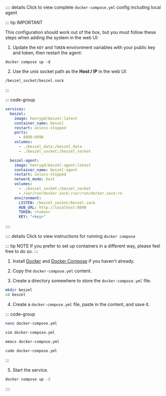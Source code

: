 :::: details Click to view complete `docker-compose.yml` config including local agent

::: tip IMPORTANT

This configuration should work out of the box, but you must follow these steps when adding the system in the web UI:

1. Update the `KEY` and `TOKEN` environment variables with your public key and token, then restart the agent:

```
docker compose up -d
```

2. Use the unix socket path as the **Host / IP** in the web UI:

```
/beszel_socket/beszel.sock
```

:::

::: code-group

```yaml [docker-compose.yml]
services:
  beszel:
    image: henrygd/beszel:latest
    container_name: beszel
    restart: unless-stopped
    ports:
      - 8090:8090
    volumes:
      - ./beszel_data:/beszel_data
      - ./beszel_socket:/beszel_socket

  beszel-agent:
    image: henrygd/beszel-agent:latest
    container_name: beszel-agent
    restart: unless-stopped
    network_mode: host
    volumes:
      - ./beszel_socket:/beszel_socket
      - /var/run/docker.sock:/var/run/docker.sock:ro
    environment:
      LISTEN: /beszel_socket/beszel.sock
      HUB_URL: http://localhost:8090
      TOKEN: <token>
      KEY: "<key>"
```

::::

:::: details Click to view instructions for running `docker compose`

::: tip NOTE
If you prefer to set up containers in a different way, please feel free to do so.
:::

1. Install [Docker](https://docs.docker.com/engine/install/) and [Docker Compose](https://docs.docker.com/compose/install/) if you haven't already.

2. Copy the `docker-compose.yml` content.

3. Create a directory somewhere to store the `docker-compose.yml` file.

```bash
mkdir beszel
cd beszel
```

4. Create a `docker-compose.yml` file, paste in the content, and save it.

::: code-group

```bash [nano]
nano docker-compose.yml
```

```bash [vim]
vim docker-compose.yml
```

```bash [emacs]
emacs docker-compose.yml
```

```bash [vscode]
code docker-compose.yml
```

:::

5. Start the service.

```bash
docker compose up -d
```

::::
